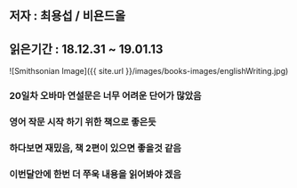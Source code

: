 ## 저자 : 최용섭 / 비욘드올

## 읽은기간 : 18.12.31 ~ 19.01.13

![Smithsonian Image]({{ site.url }}/images/books-images/englishWriting.jpg)

### 20일차 오바마 연설문은 너무 어려운 단어가 많았음
### 영어 작문 시작 하기 위한 책으로 좋은듯
### 하다보면 재밌음, 책 2편이 있으면 좋을것 같음
### 이번달안에 한번 더 쭈욱 내용을 읽어봐야 겠음